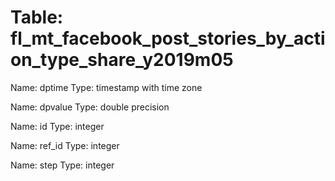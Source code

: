 Table: fl_mt_facebook_post_stories_by_action_type_share_y2019m05
================================================================

Name: dptime
Type: timestamp with time zone

Name: dpvalue
Type: double precision

Name: id
Type: integer

Name: ref_id
Type: integer

Name: step
Type: integer

